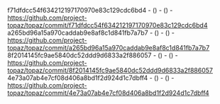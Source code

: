 f71dfdcc54f634212197170970e83c129cdc6bd4 -  () -  () - https://github.com/project-topaz/topaz/commit/f71dfdcc54f634212197170970e83c129cdc6bd4
a265bd96a15a970caddab9e8af8c1d841fb7a7b7 -  () -  () - https://github.com/project-topaz/topaz/commit/a265bd96a15a970caddab9e8af8c1d841fb7a7b7
8f2014145fc9ae5840dc52ddd9d6833a2f886057 -  () -  () - https://github.com/project-topaz/topaz/commit/8f2014145fc9ae5840dc52ddd9d6833a2f886057
4e73a07ab4e7cf08d406a8bd1f2d924d1c7dbff4 -  () -  () - https://github.com/project-topaz/topaz/commit/4e73a07ab4e7cf08d406a8bd1f2d924d1c7dbff4
